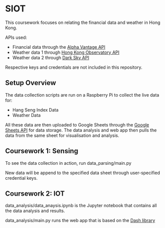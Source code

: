 # SIOT
 


This coursework focuses on relating the financial data and weather in Hong Kong.

APIs used:
* Financial data through the [Alpha Vantage API](https://www.alphavantage.co/)
* Weather data 1 through [Hong Kong Observatory API](https://www.hko.gov.hk/en/abouthko/opendata_intro.htm)
* Weather data 2 through [Dark Sky API](https://darksky.net/dev/docs)

Respective keys and credentials are not included in this repository.

## Setup Overview

The data collection scripts are run on a Raspberry Pi to collect the live data for:
* Hang Seng Index Data
* Weather Data

All these data are then uploaded to Google Sheets through the [Google Sheets API](https://developers.google.com/sheets/api/) for data storage. The data analysis and web app then pulls the data from the same sheet for visualisation and analysis.

## Coursework 1: Sensing

To see the data collection in action, run data_parsing/main.py

New data will be append to the specified data sheet through user-specified credential keys.

## Coursework 2: IOT

data_analysis/data_anaysis.ipynb is the Jupyter notebook that contains all the data analysis and results.

data_analysis/main.py runs the web app that is based on the [Dash library](https://dash.plot.ly/)